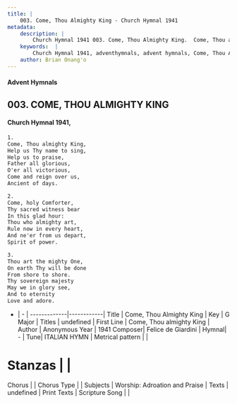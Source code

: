 ```yaml
---
title: |
    003. Come, Thou Almighty King - Church Hymnal 1941
metadata:
    description: |
        Church Hymnal 1941 003. Come, Thou Almighty King.  Come, Thou almighty King,  Help us Thy name to sing,  Help us to praise,  Father all glorious,  O'er all victorious,  Come and reign over us,  Ancient of days. 
    keywords:  |
        Church Hymnal 1941, adventhymnals, advent hymnals, Come, Thou Almighty King, Come, Thou almighty King. 
    author: Brian Onang'o
---
```


#### Advent Hymnals
## 003. COME, THOU ALMIGHTY KING
####  Church Hymnal 1941,

```txt
1.
Come, Thou almighty King, 
Help us Thy name to sing, 
Help us to praise, 
Father all glorious, 
O'er all victorious, 
Come and reign over us, 
Ancient of days. 

2.
Come, holy Comforter, 
Thy sacred witness bear 
In this glad hour: 
Thou who almighty art, 
Rule now in every heart, 
And ne'er from us depart, 
Spirit of power. 

3.
Thou art the mighty One, 
On earth Thy will be done 
From shore to shore. 
Thy sovereign majesty 
May we in glory see, 
And to eternity 
Love and adore.

```

- |   -  |
-------------|------------|
Title | Come, Thou Almighty King |
Key | G Major |
Titles | undefined |
First Line | Come, Thou almighty King |
Author | Anonymous
Year | 1941
Composer| Felice de Giardini |
Hymnal|  - |
Tune| ITALIAN HYMN |
Metrical pattern | |
# Stanzas |  |
Chorus |  |
Chorus Type |  |
Subjects | Worship: Adroation and Praise |
Texts | undefined |
Print Texts | 
Scripture Song |  |
    
